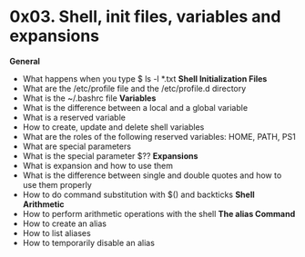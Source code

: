 # 0x03. Shell, init files, variables and expansions
**General**
  * What happens when you type $ ls -l *.txt
**Shell Initialization Files**
  * What are the /etc/profile file and the /etc/profile.d directory
  * What is the ~/.bashrc file
**Variables**
  * What is the difference between a local and a global variable
  * What is a reserved variable
  * How to create, update and delete shell variables
  * What are the roles of the following reserved variables: HOME, PATH, PS1
  * What are special parameters
  * What is the special parameter $??
**Expansions**
 * What is expansion and how to use them
 * What is the difference between single and double quotes and how to use them properly
 * How to do command substitution with $() and backticks
**Shell Arithmetic**
  * How to perform arithmetic operations with the shell
**The alias Command**
  * How to create an alias
  * How to list aliases
  * How to temporarily disable an alias
